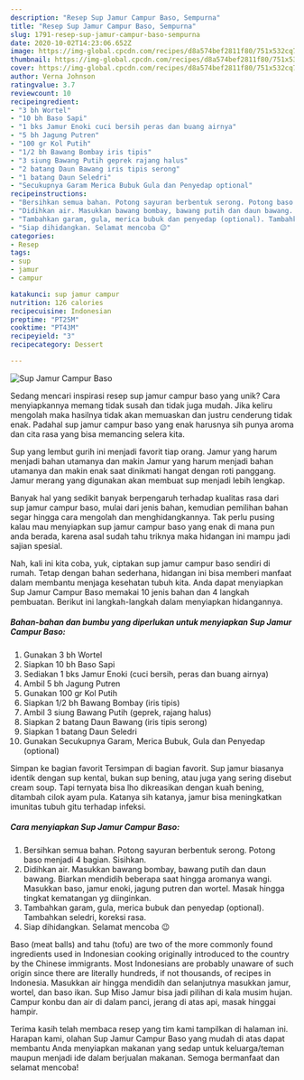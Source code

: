 ```yaml
---
description: "Resep Sup Jamur Campur Baso, Sempurna"
title: "Resep Sup Jamur Campur Baso, Sempurna"
slug: 1791-resep-sup-jamur-campur-baso-sempurna
date: 2020-10-02T14:23:06.652Z
image: https://img-global.cpcdn.com/recipes/d8a574bef2811f80/751x532cq70/sup-jamur-campur-baso-foto-resep-utama.jpg
thumbnail: https://img-global.cpcdn.com/recipes/d8a574bef2811f80/751x532cq70/sup-jamur-campur-baso-foto-resep-utama.jpg
cover: https://img-global.cpcdn.com/recipes/d8a574bef2811f80/751x532cq70/sup-jamur-campur-baso-foto-resep-utama.jpg
author: Verna Johnson
ratingvalue: 3.7
reviewcount: 10
recipeingredient:
- "3 bh Wortel"
- "10 bh Baso Sapi"
- "1 bks Jamur Enoki cuci bersih peras dan buang airnya"
- "5 bh Jagung Putren"
- "100 gr Kol Putih"
- "1/2 bh Bawang Bombay iris tipis"
- "3 siung Bawang Putih geprek rajang halus"
- "2 batang Daun Bawang iris tipis serong"
- "1 batang Daun Seledri"
- "Secukupnya Garam Merica Bubuk Gula dan Penyedap optional"
recipeinstructions:
- "Bersihkan semua bahan. Potong sayuran berbentuk serong. Potong baso menjadi 4 bagian. Sisihkan."
- "Didihkan air. Masukkan bawang bombay, bawang putih dan daun bawang. Biarkan mendidih beberapa saat hingga aromanya wangi. Masukkan baso, jamur enoki, jagung putren dan wortel. Masak hingga tingkat kematangan yg diinginkan."
- "Tambahkan garam, gula, merica bubuk dan penyedap (optional). Tambahkan seledri, koreksi rasa."
- "Siap dihidangkan. Selamat mencoba 😉"
categories:
- Resep
tags:
- sup
- jamur
- campur

katakunci: sup jamur campur 
nutrition: 126 calories
recipecuisine: Indonesian
preptime: "PT25M"
cooktime: "PT43M"
recipeyield: "3"
recipecategory: Dessert

---
```



![Sup Jamur Campur Baso](https://img-global.cpcdn.com/recipes/d8a574bef2811f80/751x532cq70/sup-jamur-campur-baso-foto-resep-utama.jpg)

Sedang mencari inspirasi resep sup jamur campur baso yang unik? Cara menyiapkannya memang tidak susah dan tidak juga mudah. Jika keliru mengolah maka hasilnya tidak akan memuaskan dan justru cenderung tidak enak. Padahal sup jamur campur baso yang enak harusnya sih punya aroma dan cita rasa yang bisa memancing selera kita.

Sup yang lembut gurih ini menjadi favorit tiap orang. Jamur yang harum menjadi bahan utamanya dan makin Jamur yang harum menjadi bahan utamanya dan makin enak saat dinikmati hangat dengan roti panggang. Jamur merang yang digunakan akan membuat sup menjadi lebih lengkap.

Banyak hal yang sedikit banyak berpengaruh terhadap kualitas rasa dari sup jamur campur baso, mulai dari jenis bahan, kemudian pemilihan bahan segar hingga cara mengolah dan menghidangkannya. Tak perlu pusing kalau mau menyiapkan sup jamur campur baso yang enak di mana pun anda berada, karena asal sudah tahu triknya maka hidangan ini mampu jadi sajian spesial.


Nah, kali ini kita coba, yuk, ciptakan sup jamur campur baso sendiri di rumah. Tetap dengan bahan sederhana, hidangan ini bisa memberi manfaat dalam membantu menjaga kesehatan tubuh kita. Anda dapat menyiapkan Sup Jamur Campur Baso memakai 10 jenis bahan dan 4 langkah pembuatan. Berikut ini langkah-langkah dalam menyiapkan hidangannya.

<!--inarticleads1-->

##### Bahan-bahan dan bumbu yang diperlukan untuk menyiapkan Sup Jamur Campur Baso:

1. Gunakan 3 bh Wortel
1. Siapkan 10 bh Baso Sapi
1. Sediakan 1 bks Jamur Enoki (cuci bersih, peras dan buang airnya)
1. Ambil 5 bh Jagung Putren
1. Gunakan 100 gr Kol Putih
1. Siapkan 1/2 bh Bawang Bombay (iris tipis)
1. Ambil 3 siung Bawang Putih (geprek, rajang halus)
1. Siapkan 2 batang Daun Bawang (iris tipis serong)
1. Siapkan 1 batang Daun Seledri
1. Gunakan Secukupnya Garam, Merica Bubuk, Gula dan Penyedap (optional)


Simpan ke bagian favorit Tersimpan di bagian favorit. Sup jamur biasanya identik dengan sup kental, bukan sup bening, atau juga yang sering disebut cream soup. Tapi ternyata bisa lho dikreasikan dengan kuah bening, ditambah cilok ayam pula. Katanya sih katanya, jamur bisa meningkatkan imunitas tubuh gitu terhadap infeksi. 

<!--inarticleads2-->

##### Cara menyiapkan Sup Jamur Campur Baso:

1. Bersihkan semua bahan. Potong sayuran berbentuk serong. Potong baso menjadi 4 bagian. Sisihkan.
1. Didihkan air. Masukkan bawang bombay, bawang putih dan daun bawang. Biarkan mendidih beberapa saat hingga aromanya wangi. Masukkan baso, jamur enoki, jagung putren dan wortel. Masak hingga tingkat kematangan yg diinginkan.
1. Tambahkan garam, gula, merica bubuk dan penyedap (optional). Tambahkan seledri, koreksi rasa.
1. Siap dihidangkan. Selamat mencoba 😉


Baso (meat balls) and tahu (tofu) are two of the more commonly found ingredients used in Indonesian cooking originally introduced to the country by the Chinese immigrants. Most Indonesians are probably unaware of such origin since there are literally hundreds, if not thousands, of recipes in Indonesia. Masukkan air hingga mendidih dan selanjutnya masukkan jamur, wortel, dan baso ikan. Sup Miso Jamur bisa jadi pilihan di kala musim hujan. Campur konbu dan air di dalam panci, jerang di atas api, masak hinggai hampir. 

Terima kasih telah membaca resep yang tim kami tampilkan di halaman ini. Harapan kami, olahan Sup Jamur Campur Baso yang mudah di atas dapat membantu Anda menyiapkan makanan yang sedap untuk keluarga/teman maupun menjadi ide dalam berjualan makanan. Semoga bermanfaat dan selamat mencoba!
